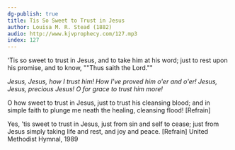 ```yaml
---
dg-publish: true
title: Tis So Sweet to Trust in Jesus
author: Louisa M. R. Stead (1882)
audio: http://www.kjvprophecy.com/127.mp3
index: 127
---
```


'Tis so sweet to trust in Jesus,
and to take him at his word;
just to rest upon his promise,
and to know, ""Thus saith the Lord.""

*Jesus, Jesus, how I trust him!
How I've proved him o'er and o'er!
Jesus, Jesus, precious Jesus!
O for grace to trust him more!*

O how sweet to trust in Jesus,
just to trust his cleansing blood;
and in simple faith to plunge me
neath the healing, cleansing flood! [Refrain]

Yes, 'tis sweet to trust in Jesus,
just from sin and self to cease;
just from Jesus simply taking
life and rest, and joy and peace. [Refrain]
United Methodist Hymnal, 1989